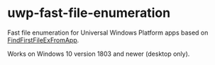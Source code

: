 # uwp-fast-file-enumeration

Fast file enumeration for Universal Windows Platform apps based on [FindFirstFileExFromApp](https://docs.microsoft.com/en-us/previous-versions/windows/desktop/legacy/mt846625(v%3Dvs.85)).

Works on Windows 10 version 1803 and newer (desktop only).

